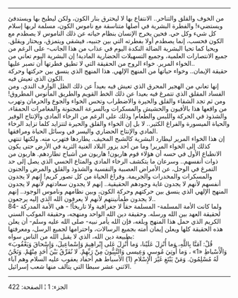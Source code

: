 ------------------------------------------------------------------------

من الخوف والقلق والتناحر.. الانتفاع بها لا ليحترق بنار الكون، ولكن ليطبخ
بها ويستدفئ ويستضيء! والفطرة البشرية في أصلها متناسقة مع ناموس الكون،
مسلمة لربها إسلام كل شيء وكل حي. فحين يخرج الإنسان بنظام حياته عن ذلك
الناموس لا يصطدم مع الكون فحسب، إنما يصطدم أولا بفطرته التي بين جنبيه،
فيشقى ويتمزق، ويحتار ويقلق. ويحيا كما تحيا البشرية الضالة النكدة اليوم
في عذاب من هذا الجانب- على الرغم من جميع الانتصارات العلمية، وجميع
التسهيلات الحضارية المادية! إن البشرية اليوم تعاني من الخواء المرير.
خواء الروح من الحقيقة التي لا تطيق فطرتها أن تصبر عليها..  
حقيقة الإيمان.. وخواء حياتها من المنهج الإلهي. هذا المنهج الذي ينسق بين
حركتها وحركة الكون الذي تعيش فيه.  
إنها تعاني من الهجير المحرق الذي تعيش فيه بعيداً عن ذلك الظل الوارف
الندي. ومن الفساد المقلق الذي تتمرغ فيه بعيدا عن ذلك الخط القويم والطريق
المأنوس المطروق! ومن ثم تجد الشقاء والقلق والحيرة والاضطراب وتحس الخواء
والجوع والحرمان وتهرب من واقعها هذا بالأفيون والحشيش والمسكرات وبالسرعة
المجنونة والمغامرات الحمقاء، والشذوذ في الحركة واللبس والطعام! وذلك على
الرغم من الرخاء المادي والإنتاج الوفير والحياة الميسورة والفراغ الكثير..
لا بل إن الخواء والقلق والحيرة لتتزايد كلما تزايد الرخاء المادي والإنتاج
الحضاري واليسر في وسائل الحياة ومرافقها.  
إن هذا الخواء المرير ليطارد البشرية كالشبح المخيف. يطاردها فتهرب منه.
ولكنها تنتهي كذلك إلى الخواء المرير! وما من أحد يزور البلاد الغنية
الثرية في الأرض حتى يكون الانطباع الأول في حسه أن هؤلاء قوم هاربون!
هاربون من أشباح تطاردهم. هاربون من ذوات أنفسهم.. وسرعان ما يتكشف الرخاء
المادي والمتاع الحسي الذي يصل إلى حد التمرغ في الوحل، عن الأمراض العصبية
والنفسية والشذوذ والقلق والمرض والجنون والمسكرات والمخدرات والجريمة.
وفراغ الحياة من كل تصور كريم! إنهم لا يجدون أنفسهم لأنهم لا يجدون غاية
وجودهم الحقيقية.. إنهم لا يجدون سعادتهم لأنهم لا يجدون المنهج الإلهي
الذي ينسق بين حركتهم وحركة الكون، وبين نظامهم وناموس الوجود.. إنهم لا
يجدون طمأنينتهم لأنهم لا يعرفون الله الذي إليه يرجعون..  
84- ولما كانت الأمة المسلمة- المسلمة حقاً لا جغرافية ولا تاريخاً! - هي
الأمة المدركة لحقيقة العهد بين الله ورسله. وحقيقة دين الله الواحد
ومنهجه، وحقيقة الموكب السني الكريم الذي حمل هذا المنهج وبلغه، فإن الله
يأمر نبيه- صلى الله عليه وسلم- أن يعلن هذه الحقيقة كلها ويعلن إيمان أمته
بجميع الرسالات، واحترامها لجميع الرسل، ومعرفتها بطبيعة دين الله، الذي لا
يقبل الله من الناس سواه:  
«قُلْ: آمَنَّا بِاللَّهِ، وَما أُنْزِلَ عَلَيْنا، وَما أُنْزِلَ عَلى إِبْراهِيمَ وَإِسْماعِيلَ، وَإِسْحاقَ
وَيَعْقُوبَ وَالْأَسْباطِ «1» ، وَما أُوتِيَ مُوسى وَعِيسى وَالنَّبِيُّونَ مِنْ رَبِّهِمْ. لا نُفَرِّقُ بَيْنَ
أَحَدٍ مِنْهُمْ. وَنَحْنُ لَهُ مُسْلِمُونَ. وَمَنْ يَبْتَغِ غَيْرَ الْإِسْلامِ (1) الأسباط هم أحفاد
يعقوب عليه السلام وهم آباء الاثني عشر سبطا التي يتألف منها شعب إسرائيل.

------------------------------------------------------------------------

الجزء: 1 ¦ الصفحة: 422
